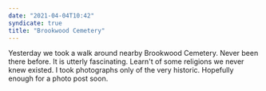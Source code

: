 ```yaml
---
date: "2021-04-04T10:42"
syndicate: true
title: "Brookwood Cemetery"
---
```

Yesterday we took a walk around nearby Brookwood Cemetery. Never been there before. It is utterly fascinating. Learn't of some religions we never knew existed. I took photographs only of the very historic. Hopefully enough for a photo post soon.